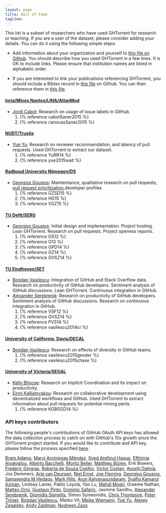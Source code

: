 ```yaml
---
layout: page
title: Hall of Fame
tagline:
---
```


This list is a subset of researchers who have used GHTorrent for research or
teaching. If you are a user of the dataset, please consider adding your details.
You can do it using the following simple steps:

* Add information about your organization and yourself to [this file on
Github](https://github.com/gousiosg/ghtorrent.org/blob/master/halloffame.md). You should describe how you used GHTorrent in a few lines. It is OK to include links. Please ensure that institution names are listed in alphabetic order.

* If you are interested to link your publications referencing GHTorrent, you should include a Bibtex record in [this file](https://github.com/gousiosg/ghtorrent.org/blob/master/_bibliography/references.bib) on Github. You can then reference them in [this file](https://github.com/gousiosg/ghtorrent.org/blob/master/halloffame.md).

#### [Inria/Mines Nantes/LINA/AtlanMod](http://www.emn.fr/z-info/atlanmod/index.php/Main_Page)
* [Jordi Cabot](http://modeling-languages.com): Research on usage of issue labels in GitHub.
  1. {% reference cabotSaner2015 %}
  2. {% reference canovasSaner2015 %}

#### [NUDT/Trustie](http://www.trustie.com/)
* [Yue Yu](http://yuyue.github.io): Research on reviewer recommendation, and latency of pull requests. Used GHTorrent to extract our dataset.
  1. {% reference YuRR14 %}
  2. {% reference yue2015wait %}

#### [Radboud University Nijmegen/DS](http://www.ru.nl/ds/)
* [Georgios Gousios](http://www.gousios.gr): Maintentance, qualitative research on pull requests, [pull request prioritization](http://ghtorrent.org/prioritizer),developer profiles
  1. {% reference GZSD15 %}
  2. {% reference HG15 %}
  3. {% reference VGZ15 %}

#### [TU Delft/SERG](http://swerl.tudelft.nl/bin/view/Main/WebHome)
* [Georgios Gousios](http://www.gousios.gr): Initial design and implementation. Project hosting. Lean GHTorrent. Research on pull requests. Project openess reports.
  1. {% reference GS12 %}
  2. {% reference G13 %}
  3. {% reference GPD14 %}
  4. {% reference GZ14 %}
  5. {% reference GVSZ14 %}

#### [TU Eindhoven/SET](http://www.tue.nl/en/university/departments/mathematics-and-computer-science/research/research-programs-computer-science/section-model-driven-software-engineering-mdse/set/)
* [Bogdan Vasilescu](http://bvasiles.github.io/): Integration of GitHub and Stack Overflow data. Research on productivity of GitHub developers. Sentiment analysis of GitHub discussions. Lean GHTorrent. Continuous integration in GitHub.
* [Alexander Serebrenik](http://www.win.tue.nl/~aserebre/): Research on productivity of GitHub developers. Sentiment analysis of GitHub discussions. Research on continuous integration in GitHub.
  1. {% reference VSF12 %}
  2. {% reference GVSZ14 %}
  3. {% reference PVS14 %}
  4. {% reference vasilescu2014ci %}

#### [University of California, Davis/DECAL](http://decallab.cs.ucdavis.edu)
* [Bogdan Vasilescu](http://bvasiles.github.io/): Research on effects of diversity in GitHub teams.
  1. {% reference vasilescu2015gender %}
  2. {% reference vasilescu2015chase %}

#### [University of Victoria/SEGAL](http://thesegalgroup.org)
* [Kelly Blincoe](http://thesegalgroup.org/people/kelly-blincoe): Research on Implicit Coordination and its impact on productivity.
* [Eirini Kalliamvakou](http://thesegalgroup.org/people/eirini-kalliamvakou): Research on collaborative development using decentralized workflows and GitHub. Used GHTorrent to extract information about pull requests for potential mining perils.
  1. {% reference KGBSGD14 %}


### API keys contributors

The following people's contributions of GitHub OAuth API keys has allowed
the data collection process to catch on with GitHub's 10x growth since the
GHTorrent project started. If you would like to contribute and API key,
please follow the process specified [here](http://ghtorrent.org/services.html).

[Bram Adams](http://mcis.polymtl.ca/bram.html),
[Maryi Arciniegas Méndez](http://thechiselgroup.org/members/),
[Syed Arefinul Haque](https://uiu-bd.academia.edu/SyedArefinulHaque),
[Efthimia Aivaloglou](https://www.linkedin.com/pub/efthimia-aivaloglou/4/244/966),
[Alberto Bacchelli](http://sback.it),
[Moritz Beller](http://www.st.ewi.tudelft.nl/~mbeller/),
[Matthieu Bizien](https://www.linkedin.com/in/matthieubizien/en),
Erik Bowers,
[Frederic Gingras](http://fredericgingras.ca),
[Roberta de Souza Coelho](https://www.dimap.ufrn.br/~roberta/),
[Victor Costan](http://www.costan.us),
[Ayushi Dalmia](https://researchweb.iiit.ac.in/~ayushi.dalmia/),
Jos Demmers,
[Arie van Deursen](http://www.st.ewi.tudelft.nl/~arie/),
[Niel Ernst](http://neilernst.net),
[Joe Fleming](http://joefleming.net),
[Georgios Gousios](http://gousios.gr),
[Samarendra M Hedaoo](http://fortyplustwo.net),
[Mark Hills](http://www.cs.ecu.edu/hillsma/),
[Arun Kalyanasundaram](http://www.cs.cmu.edu/~arunkaly/),
[Syafiq Kamarul Azman](https://www.kaggle.com/syaffers),
Lindsey Lanier,
Pablo Loyola,
Yao Lu,
[Mahdi Moqri](http://www.moqri.com),
Graeme Nathan,
[Matteo Orrù](),
[Gustavo Pinto](http://gustavopinto.org),
[Dominic Safaric](https://github.com/dsafaric),
Jasmine Sandhu,
[Alexander Serebrenik](http://www.win.tue.nl/~aserebre/),
[Diomidis Spinellis](http://www.dmst.aueb.gr/dds/),
Simon Symeonidis,
[Chris Thompson](http://www.cs.berkeley.edu/~cthompson/),
[Peter Tröger](http://www.troeger.eu),
[Bogdan Vasilescu](http://bvasiles.github.io),
Marko Vit,
[Meike Wiemann](https://twitter.com/weidenfreak),
[Yue Yu](http://fisher.trustie.net/),
[Alexey Zagalsky](http://alexeyza.com),
[Andy Zaidman](http://www.st.ewi.tudelft.nl/~zaidman/),
[Nosheen Zaza](http://www.people.usi.ch/zazan/)
